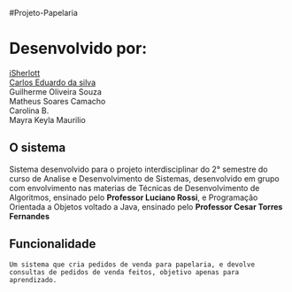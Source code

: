 #Projeto-Papelaria
<h1>Desenvolvido por:</h1>
<p>
<a href="https://github.com/iSherlott">iSherlott</a><br>
<a href="https://github.com/D33P-C0LD">Carlos Eduardo da silva</a><br>
Guilherme Oliveira Souza <br>
Matheus Soares Camacho<br>
Carolina B.<br>
Mayra Keyla Maurilio
</p>
<p>
   <h2> <strong>O sistema</strong></h2>
</p>
<p>
    Sistema desenvolvido para o projeto interdisciplinar do 2° semestre do curso de Analise e Desenvolvimento de Sistemas, desenvolvido em grupo com envolvimento nas materias de Técnicas de Desenvolvimento de Algoritmos, ensinado pelo <strong>Professor Luciano Rossi</strong>, e Programação Orientada a Objetos voltado a Java, ensinado pelo <strong>Professor Cesar Torres Fernandes</strong>
</p>
    <h2><strong>Funcionalidade</strong></h2>
<p>
    
    Um sistema que cria pedidos de venda para papelaria, e devolve consultas de pedidos de venda feitos, objetivo apenas para aprendizado.
</p>

